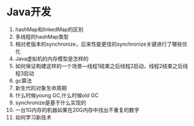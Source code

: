 # Java开发

1. hashMap和linkedMap的区别
2. 多线程的hashMap类型
3. 相对老版本的synchronize，后来性能更佳的synchronize关键进行了哪些优化
4. Java虚拟机的内存模型是怎样的
5. 如何保证构建这样的一个场景—线程1结束之后线程2启动，线程2结束之后线程3启动
6. gc算法
7. 新生代的对象生命周期
8. 什么时候young GC,什么时候old GC
9. synchronize是基于什么实现的
10. 一台1G内存的机器如果在20G内存中找出不重复的数字
11. 如何学习新技术